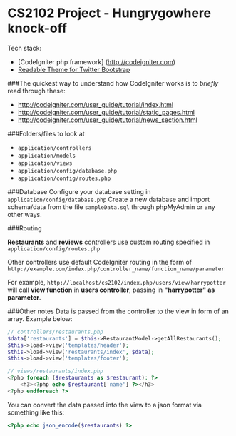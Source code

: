 # CS2102 Project - Hungrygowhere knock-off
Tech stack:
* [CodeIgniter php framework] (http://codeigniter.com)
* [Readable Theme for Twitter Bootstrap](http://bootswatch.com/readable/)


###The quickest way to understand how CodeIgniter works is to *briefly* read through these:
* http://codeigniter.com/user_guide/tutorial/index.html 
* http://codeigniter.com/user_guide/tutorial/static_pages.html
* http://codeigniter.com/user_guide/tutorial/news_section.html


###Folders/files to look at
* ```application/controllers```
* ```application/models```
* ```application/views```
* ```application/config/database.php```
* ```application/config/routes.php```

###Database
Configure your database setting in ```application/config/database.php```
Create a new database and import schema/data from the file ```sampleData.sql``` through phpMyAdmin or any other ways.

###Routing

**Restaurants** and **reviews** controllers use custom routing specified in 
```application/config/routes.php```

Other controllers use default CodeIgniter routing in the form of ```http://example.com/index.php/controller_name/function_name/parameter```

For example, ```http://localhost/cs2102/index.php/users/view/harrypotter```
will call **view function** in **users controller**, passing in **"harrypotter" as parameter**.

###Other notes
Data is passed from the controller to the view in form of an array. Example below:

```php
// controllers/restaurants.php
$data['restaurants'] = $this->RestaurantModel->getAllRestaurants();
$this->load->view('templates/header');
$this->load->view('restaurants/index', $data);
$this->load->view('templates/footer');
```

```php
// views/restaurants/index.php
<?php foreach ($restaurants as $restaurant): ?>
    <h3><?php echo $restaurant['name'] ?></h3>
<?php endforeach ?>
```

You can convert the data passed into the view to a json format via something like this:
```php
<?php echo json_encode($restaurants) ?>
```
